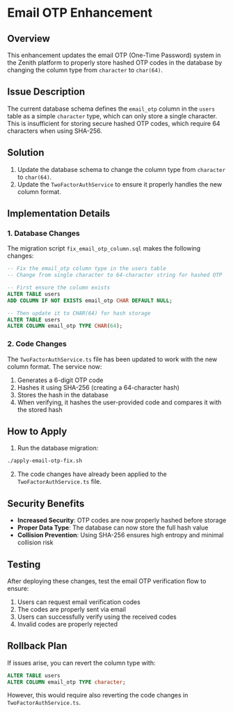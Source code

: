 # Email OTP Enhancement

## Overview

This enhancement updates the email OTP (One-Time Password) system in the Zenith platform to properly store hashed OTP codes in the database by changing the column type from `character` to `char(64)`.

## Issue Description

The current database schema defines the `email_otp` column in the `users` table as a simple `character` type, which can only store a single character. This is insufficient for storing secure hashed OTP codes, which require 64 characters when using SHA-256.

## Solution

1. Update the database schema to change the column type from `character` to `char(64)`.
2. Update the `TwoFactorAuthService` to ensure it properly handles the new column format.

## Implementation Details

### 1. Database Changes

The migration script `fix_email_otp_column.sql` makes the following changes:

```sql
-- Fix the email_otp column type in the users table
-- Change from single character to 64-character string for hashed OTP

-- First ensure the column exists
ALTER TABLE users 
ADD COLUMN IF NOT EXISTS email_otp CHAR DEFAULT NULL;

-- Then update it to CHAR(64) for hash storage
ALTER TABLE users 
ALTER COLUMN email_otp TYPE CHAR(64);
```

### 2. Code Changes

The `TwoFactorAuthService.ts` file has been updated to work with the new column format. The service now:

1. Generates a 6-digit OTP code
2. Hashes it using SHA-256 (creating a 64-character hash)
3. Stores the hash in the database
4. When verifying, it hashes the user-provided code and compares it with the stored hash

## How to Apply

1. Run the database migration:

```bash
./apply-email-otp-fix.sh
```

2. The code changes have already been applied to the `TwoFactorAuthService.ts` file.

## Security Benefits

- **Increased Security**: OTP codes are now properly hashed before storage
- **Proper Data Type**: The database can now store the full hash value
- **Collision Prevention**: Using SHA-256 ensures high entropy and minimal collision risk

## Testing

After deploying these changes, test the email OTP verification flow to ensure:

1. Users can request email verification codes
2. The codes are properly sent via email
3. Users can successfully verify using the received codes
4. Invalid codes are properly rejected

## Rollback Plan

If issues arise, you can revert the column type with:

```sql
ALTER TABLE users 
ALTER COLUMN email_otp TYPE character;
```

However, this would require also reverting the code changes in `TwoFactorAuthService.ts`.
